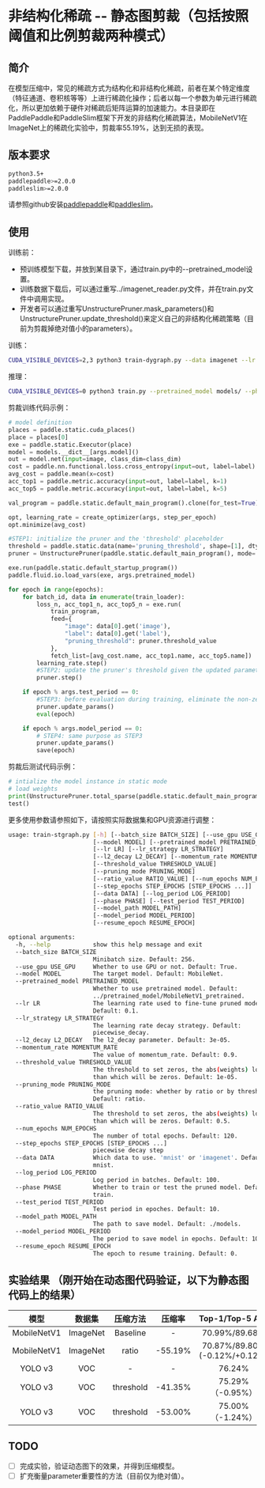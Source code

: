 # 非结构化稀疏 -- 静态图剪裁（包括按照阈值和比例剪裁两种模式）

## 简介

在模型压缩中，常见的稀疏方式为结构化和非结构化稀疏，前者在某个特定维度（特征通道、卷积核等等）上进行稀疏化操作；后者以每一个参数为单元进行稀疏化，所以更加依赖于硬件对稀疏后矩阵运算的加速能力。本目录即在PaddlePaddle和PaddleSlim框架下开发的非结构化稀疏算法，MobileNetV1在ImageNet上的稀疏化实验中，剪裁率55.19%，达到无损的表现。

## 版本要求
```bash
python3.5+
paddlepaddle>=2.0.0
paddleslim>=2.0.0
```

请参照github安装[paddlepaddle](https://github.com/PaddlePaddle/Paddle)和[paddleslim](https://github.com/PaddlePaddle/PaddleSlim)。

## 使用

训练前：
- 预训练模型下载，并放到某目录下，通过train.py中的--pretrained_model设置。
- 训练数据下载后，可以通过重写../imagenet_reader.py文件，并在train.py文件中调用实现。
- 开发者可以通过重写UnstructurePruner.mask_parameters()和UnstructurePruner.update_threshold()来定义自己的非结构化稀疏策略（目前为剪裁掉绝对值小的parameters）。

训练：
```bash
CUDA_VISIBLE_DEVICES=2,3 python3 train-dygraph.py --data imagenet --lr 0.1 --phase prune --pruning_mode ratio --ratio=0.5
```

推理：
```bash
CUDA_VISIBLE_DEVICES=0 python3 train.py --pretrained_model models/ --phase test --data imagenet
```

剪裁训练代码示例：
```python
# model definition
places = paddle.static.cuda_places()
place = places[0]
exe = paddle.static.Executor(place)
model = models.__dict__[args.model]()
out = model.net(input=image, class_dim=class_dim)
cost = paddle.nn.functional.loss.cross_entropy(input=out, label=label)
avg_cost = paddle.mean(x=cost)
acc_top1 = paddle.metric.accuracy(input=out, label=label, k=1)
acc_top5 = paddle.metric.accuracy(input=out, label=label, k=5)

val_program = paddle.static.default_main_program().clone(for_test=True)

opt, learning_rate = create_optimizer(args, step_per_epoch)
opt.minimize(avg_cost)

#STEP1: initialize the pruner and the 'threshold' placeholder
threshold = paddle.static.data(name='pruning_threshold', shape=[1], dtype='float32')
pruner = UnstructurePruner(paddle.static.default_main_program(), mode='ratio', threshold=threshold, ratio_value=0.5, place=place)

exe.run(paddle.static.default_startup_program())
paddle.fluid.io.load_vars(exe, args.pretrained_model)

for epoch in range(epochs):
    for batch_id, data in enumerate(train_loader):
        loss_n, acc_top1_n, acc_top5_n = exe.run(
            train_program,
            feed={
                "image": data[0].get('image'),
                "label": data[0].get('label'),
                "pruning_threshold": pruner.threshold_value
            },
            fetch_list=[avg_cost.name, acc_top1.name, acc_top5.name])  
        learning_rate.step()
        #STEP2: update the pruner's threshold given the updated parameters
        pruner.step()

    if epoch % args.test_period == 0:
        #STEP3: before evaluation during training, eliminate the non-zeros generated by opt.step(), which, however, the cached masks setting to be zeros.
        pruner.update_params()
        eval(epoch)

    if epoch % args.model_period == 0:
        # STEP4: same purpose as STEP3
        pruner.update_params()
        save(epoch)
```

剪裁后测试代码示例：
```python
# intialize the model instance in static mode
# load weights
print(UnstructurePruner.total_sparse(paddle.static.default_main_program())) #注意，total_sparse为静态方法(static method)，可以不创建实例(instance)直接调用，方便只做测试的写法。
test()
```

更多使用参数请参照如下，请按照实际数据集和GPU资源进行调整：
```bash
usage: train-stgraph.py [-h] [--batch_size BATCH_SIZE] [--use_gpu USE_GPU]
                        [--model MODEL] [--pretrained_model PRETRAINED_MODEL]
                        [--lr LR] [--lr_strategy LR_STRATEGY]
                        [--l2_decay L2_DECAY] [--momentum_rate MOMENTUM_RATE]
                        [--threshold_value THRESHOLD_VALUE]
                        [--pruning_mode PRUNING_MODE]
                        [--ratio_value RATIO_VALUE] [--num_epochs NUM_EPOCHS]
                        [--step_epochs STEP_EPOCHS [STEP_EPOCHS ...]]
                        [--data DATA] [--log_period LOG_PERIOD]
                        [--phase PHASE] [--test_period TEST_PERIOD]
                        [--model_path MODEL_PATH]
                        [--model_period MODEL_PERIOD]
                        [--resume_epoch RESUME_EPOCH]

optional arguments:
  -h, --help            show this help message and exit
  --batch_size BATCH_SIZE
                        Minibatch size. Default: 256.
  --use_gpu USE_GPU     Whether to use GPU or not. Default: True.
  --model MODEL         The target model. Default: MobileNet.
  --pretrained_model PRETRAINED_MODEL
                        Whether to use pretrained model. Default:
                        ../pretrained_model/MobileNetV1_pretrained.
  --lr LR               The learning rate used to fine-tune pruned model.
                        Default: 0.1.
  --lr_strategy LR_STRATEGY
                        The learning rate decay strategy. Default:
                        piecewise_decay.
  --l2_decay L2_DECAY   The l2_decay parameter. Default: 3e-05.
  --momentum_rate MOMENTUM_RATE
                        The value of momentum_rate. Default: 0.9.
  --threshold_value THRESHOLD_VALUE
                        The threshold to set zeros, the abs(weights) lower
                        than which will be zeros. Default: 1e-05.
  --pruning_mode PRUNING_MODE
                        the pruning mode: whether by ratio or by threshold.
                        Default: ratio.
  --ratio_value RATIO_VALUE
                        The threshold to set zeros, the abs(weights) lower
                        than which will be zeros. Default: 0.5.
  --num_epochs NUM_EPOCHS
                        The number of total epochs. Default: 120.
  --step_epochs STEP_EPOCHS [STEP_EPOCHS ...]
                        piecewise decay step
  --data DATA           Which data to use. 'mnist' or 'imagenet'. Default:
                        mnist.
  --log_period LOG_PERIOD
                        Log period in batches. Default: 100.
  --phase PHASE         Whether to train or test the pruned model. Default:
                        train.
  --test_period TEST_PERIOD
                        Test period in epoches. Default: 10.
  --model_path MODEL_PATH
                        The path to save model. Default: ./models.
  --model_period MODEL_PERIOD
                        The period to save model in epochs. Default: 10.
  --resume_epoch RESUME_EPOCH
                        The epoch to resume training. Default: 0.
```

## 实验结果 （刚开始在动态图代码验证，以下为静态图代码上的结果）

| 模型 | 数据集 | 压缩方法 | 压缩率| Top-1/Top-5 Acc | lr | threshold | epoch |
|:--:|:---:|:--:|:--:|:--:|:--:|:--:|:--:|
| MobileNetV1 | ImageNet | Baseline | - | 70.99%/89.68% | - | - | - |
| MobileNetV1 | ImageNet |   ratio  | -55.19% | 70.87%/89.80% (-0.12%/+0.12%) | 0.005 | - | 68 |
| YOLO v3     |  VOC     | - | - |76.24% | - | - | - |
| YOLO v3     |  VOC     |threshold | -41.35% | 75.29%（-0.95%） | 0.005 | 0.05 | 10w |
| YOLO v3     |  VOC     |threshold | -53.00% | 75.00%（-1.24%） | 0.005 | 0.075 | 10w |

## TODO

- [ ] 完成实验，验证动态图下的效果，并得到压缩模型。
- [ ] 扩充衡量parameter重要性的方法（目前仅为绝对值）。
